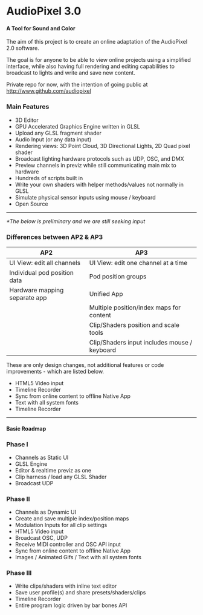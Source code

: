 AudioPixel 3.0
========

#### A Tool for Sound and Color ####

The aim of this project is to create an online adaptation of the AudioPixel 2.0 software.

The goal is for anyone to be able to view online projects using a simplified interface, while also having full rendering and editing capabilities to broadcast to lights and write and save new content.

Private repo for now, with the intention of going public at http://www.github.com/audiopixel




### Main Features ###
	
* 3D Editor
* GPU Accelerated Graphics Engine written in GLSL
* Upload any GLSL fragment shader
* Audio Input (or any data input)
* Rendering views: 3D Point Cloud, 3D Directional Lights, 2D Quad pixel shader
* Broadcast lighting hardware protocols such as UDP, OSC, and DMX
* Preview channels in previz while still communicating main mix to hardware
* Hundreds of scripts built in
* Write your own shaders with helper methods/values not normally in GLSL
* Simulate physical sensor inputs using mouse / keyboard
* Open Source

---

_*The below is preliminary and we are still seeking input_

### Differences between AP2 & AP3 ###

|                          AP2  |                                          AP3 |
|------------------------------ | -------------------------------------------- |
|UI View: edit all channels     | UI View: edit one channel at a time          |
|Individual pod position data   | Pod position groups                          |
|Hardware mapping separate app  | Unified App                                  |
|                               | Multiple position/index maps for content     |
|                               | Clip/Shaders position and scale tools        |
|                               | Clip/Shaders input includes mouse / keyboard |

These are only design changes, not additional features or code improvements - which are listed below.



* HTML5 Video input
* Timeline Recorder
* Sync from online content to offline Native App
* Text with all system fonts
* Timeline Recorder

---

#### Basic Roadmap ####

### Phase I ###

* Channels as Static UI
* GLSL Engine
* Editor & realtime previz as one
* Clip harness / load any GLSL Shader
* Broadcast UDP

### Phase II ###

* Channels as Dynamic UI
* Create and save multiple index/position maps
* Modulation Inputs for all clip settings
* HTML5 Video input
* Broadcast OSC, UDP
* Receive MIDI controller and OSC API input
* Sync from online content to offline Native App
* Images / Animated Gifs / Text with all system fonts


### Phase III ###

* Write clips/shaders with inline text editor
* Save user profile(s) and share presets/shaders/clips
* Timeline Recorder
* Entire program logic driven by bar bones API